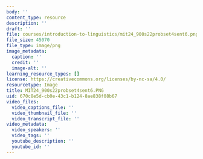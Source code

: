 ```yaml
---
body: ''
content_type: resource
description: ''
draft: ''
file: courses/introduction-to-linguistics/mit24_900s22probset4sent6.png
file_size: 45070
file_type: image/png
image_metadata:
  caption: ''
  credit: ''
  image-alt: ''
learning_resource_types: []
license: https://creativecommons.org/licenses/by-nc-sa/4.0/
resourcetype: Image
title: MIT24_900s22probset4sent6.PNG
uid: 670c8e5d-cb0e-43c1-b124-8ae838f08b67
video_files:
  video_captions_file: ''
  video_thumbnail_file: ''
  video_transcript_file: ''
video_metadata:
  video_speakers: ''
  video_tags: ''
  youtube_description: ''
  youtube_id: ''
---
```

